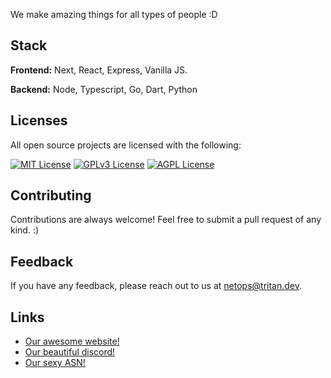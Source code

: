 We make amazing things for all types of people :D 


## Stack

**Frontend:** Next, React, Express, Vanilla JS.

**Backend:** Node, Typescript, Go, Dart, Python


## Licenses

All open source projects are licensed with the following:

[![MIT License](https://img.shields.io/badge/License-MIT-green.svg)](https://choosealicense.com/licenses/mit/)
[![GPLv3 License](https://img.shields.io/badge/License-GPL%20v3-yellow.svg)](https://opensource.org/licenses/)
[![AGPL License](https://img.shields.io/badge/license-AGPL-blue.svg)](http://www.gnu.org/licenses/agpl-3.0)


## Contributing

Contributions are always welcome! Feel  free to submit a pull request of any kind. :)


## Feedback

If you have any feedback, please reach out to us at netops@tritan.dev.


## Links

 - [Our awesome website!](https://tritan.dev)
- [Our beautiful discord!](https://discord.gg/http)
- [Our sexy ASN!](https://bgp.tools/as393577)




